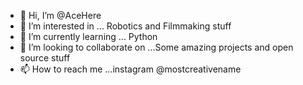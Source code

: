 - 👋 Hi, I’m @AceHere
- 👀 I’m interested in ... Robotics and Filmmaking stuff
- 🌱 I’m currently learning ... Python
- 💞️ I’m looking to collaborate on ...Some amazing projects and open source stuff
- 📫 How to reach me ...instagram @mostcreativename

<!---
AceHere/AceHere is a ✨ special ✨ repository because its `README.md` (this file) appears on your GitHub profile.
You can click the Preview link to take a look at your changes.
--->
